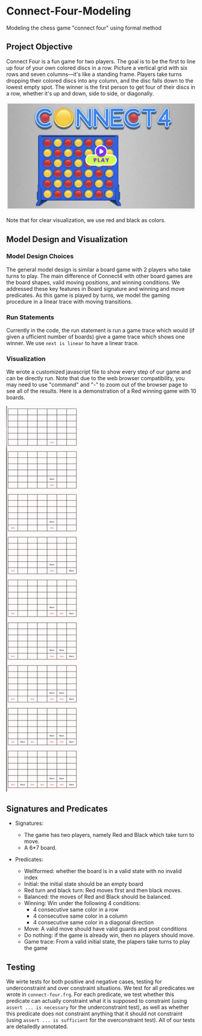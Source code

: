 # Connect-Four-Modeling
Modeling the chess game "connect four" using formal method

## Project Objective

Connect Four is a fun game for two players. The goal is to be the first to line up four of your own colored discs in a row. Picture a vertical grid with six rows and seven columns—it's like a standing frame. Players take turns dropping their colored discs into any column, and the disc falls down to the lowest empty spot. The winner is the first person to get four of their discs in a row, whether it's up and down, side to side, or diagonally.

![](img/connect4.png)

Note that for clear visualization, we use red and black as colors.

## Model Design and Visualization

### Model Design Choices

The general model design is similar a board game with 2 players who take turns to play. The main difference of Connect4 with other board games are the board shapes,  valid moving positions, and winning conditions. We addressed these key features in Board signature and winning and move predicates. As this game is played by turns, we model the gaming procedure in a linear trace with moving transitions.

### Run Statements

Currently in the code, the run statement is run a game trace which would (if given a ufficient number of boards) give a game trace which shows one winner. We use ```next is linear``` to have a linear trace.

### Visualization

We wrote a customized javascript file to show every step of our game and can be directly run. Note that due to the web browser compatibility, you may need to use "command" and "-" to zoom out of the browser page to see all of the results. Here is a demonstration of a Red winning game with 10 boards.

![](img/win.png)

## Signatures and Predicates

- Signatures:
    - The game has two players, namely Red and Black which take turn to move. 
    - A 6*7 board.

- Predicates:
  - Wellformed: whether the board is in a valid state with no invalid index
  - Initial: the initial state should be an empty board
  - Red turn and black turn: Red moves first and then black moves.
  - Balanced: the moves of Red and Black should be balanced.
  - Winning: Win under the following 4 conditions:
    - 4 consecutive same color in a row
    - 4 consecutive same color in a column
    - 4 consecutive same color in a diagonal direction
  - Move: A valid move should have valid guards and post conditions
  - Do nothing: if the game is already win, then no players should move.
  - Game trace: From a valid initial state, the plapers take turns to play the game

## Testing

We wirte tests for both positive and negative cases, testing for underconstraint and over constraint situations. We test for all predicates we wrote in ```connect-four.frg```. For each predicate, we test whether this predicate can actually constraint what it is supposed to constraint (using ```assert ... is necessary``` for the underconstraint test), as well as whether this predicate does not constraint anything that it should not constraint (using ```assert ... is sufficient``` for the overconstraint test). All of our tests are detailedly annotated.
